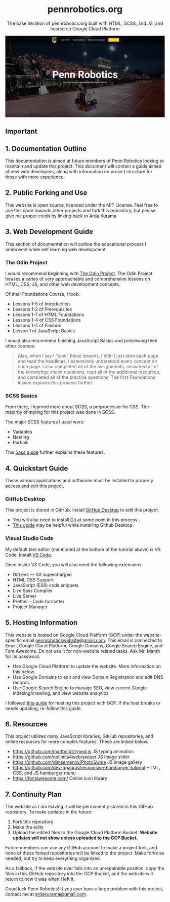 <h1 align="center">
  pennrobotics.org
</h1>

<p align="center">
  The base iteration of pennrobotics.org built with HTML, SCSS, and JS, and hosted on Google Cloud Platform
</p>

<img src="landing.png" alt="landing" />

## Important
## 1. Documentation Outline

This documentation is aimed at future members of Penn Robotics looking to maintain and update this project. This document will contain a guide aimed at new web developers, along with information on project structure for those with more experience.

## 2. Public Forking and Use

This website is open source, licensed under the MIT License. Feel free to use this code towards other projects and fork this repository, but please give me proper credit by linking back to [Arda Kurama](https://ardakurama.com).

## 3. Web Development Guide

This section of documentation will outline the educational process I underwent while self learning web development.

### The Odin Project

I would recommend beginning with [The Odin Project](https://www.theodinproject.com). The Odin Project houses a series of very approachable and comprehensive lessons on HTML, CSS, JS, and other web development concepts.

Of their Foundations Course, I took:

- Lessons 1-5 of Introduction
- Lessons 1-2 of Prerequisites
- Lessons 1-7 of HTML Foundations
- Lessons 1-4 of CSS Foundations
- Lessons 1-5 of Flexbox
- Lesson 1 of JavaScript Basics

I would also recommend finishing JavaScript Basics and previewing their other courses.

> Also, when I say I “took” these lessons, I didn’t just skim each page and read the headlines. I extensively understood every concept on each page. I also completed all of the assignments, answered all of the knowledge check questions, read all of the additional resources, and completed all of the practice questions. The first Foundations lesson explains this process further.

### SCSS Basics

From there, I learned more about SCSS, a preprocessor for CSS. The majority of styling for this project was done in SCSS.

The major SCSS features I used were:

- Variables
- Nesting
- Partials

This [Sass guide](https://sass-lang.com/guide) further explains these features.

## 4. Quickstart Guide

These various applications and softwares must be installed to properly access and edit this project.

### GitHub Desktop

This project is stored in GitHub. Install [GitHub Desktop](https://desktop.github.com/) to edit this project.

- You will also need to install [Git](https://git-scm.com/) at some point in this process .
- [This guide](https://docs.github.com/en/desktop/installing-and-configuring-github-desktop/installing-and-authenticating-to-github-desktop/setting-up-github-desktop) may be helpful while installing Github Desktop.

### Visual Studio Code

My default text editor (mentioned at the bottom of the tutorial above) is VS Code. Install [VS Code](https://code.visualstudio.com/).

Once inside VS Code, you will also need the following extensions:

- GitLens — Git supercharged
- HTML CSS Support
- JavaScript (ES6) code snippets
- Live Sass Compiler
- Live Server
- Prettier - Code formatter
- Project Manager

## 5. Hosting Information

This website is hosted on Google Cloud Platform (GCP) under the website-specific email pennroboticswebsite@gmail.com. This email is connected to Email, Google Cloud Platform, Google Domains, Google Search Engine, and Font Awesome. Do not use it for non-website related tasks. Ask Mr. Marsh for its password.

- Use Google Cloud Platform to update the website. More information on this below.
- Use Google Domains to edit and view Domain Registration and edit DNS records.
- Use Google Search Engine to manage SEO, view current Google indexing/crawling, and view website analytics.

I followed [this guide](https://cloud.google.com/storage/docs/hosting-static-website) for hosting this project with GCP. If the host breaks or needs updating, re-follow this guide.

## 6. Resources

This project utilizes many JavaScript libraries, GitHub repositories, and online resources for more complex features. These are linked below.

- https://github.com/mattboldt/typed.js JS typing animation
- https://github.com/nolimits4web/swiper JS image slider
- https://github.com/dimsemenov/PhotoSwipe JS image gallery
- https://github.com/dev-ggaurav/responsive-hamburger-tutorial HTML, CSS, and JS hamburger menu
- https://fontawesome.com/ Online icon library

## 7. Continuity Plan

The website as I am leaving it will be permanently stored in this GitHub repository. To make updates in the future:

1. Fork this repository
2. Make the edits
3. Upload the edited files to the Google Cloud Platform Bucket. **Website updates will not show unless uploaded to the GCP Bucket.**

Future members can use any GitHub account to make a project fork, and none of these forked repositories will be linked to the project. Make forks as needed, but try to keep everything organized.

As a fallback, if the website ever falls into an unrepairable position, copy the files in this GitHub repository into the GCP Bucket, and the website will return to how it was when I left it.

Good luck Penn Robotics! If you ever have a large problem with this project, contact me at ardakurama@gmail.com.

